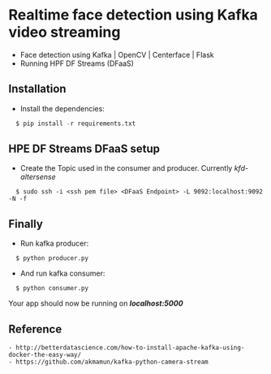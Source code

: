 # Realtime face detection using Kafka video streaming 
- Face detection using Kafka | OpenCV | Centerface | Flask
- Running HPF DF Streams (DFaaS)

## Installation
- Install the dependencies:
```python
  $ pip install -r requirements.txt
```
## HPE DF Streams DFaaS setup
- Create the Topic used in the consumer and producer.  Currently *kfd-altersense*
```
  $ sudo ssh -i <ssh pem file> <DFaaS Endpoint> -L 9092:localhost:9092 -N -f
```
## Finally

- Run kafka producer:
```
  $ python producer.py
```

- And run kafka consumer:
```
  $ python consumer.py
```

Your app should now be running on ***localhost:5000***

## Reference
```
- http://betterdatascience.com/how-to-install-apache-kafka-using-docker-the-easy-way/
- https://github.com/akmamun/kafka-python-camera-stream
```

